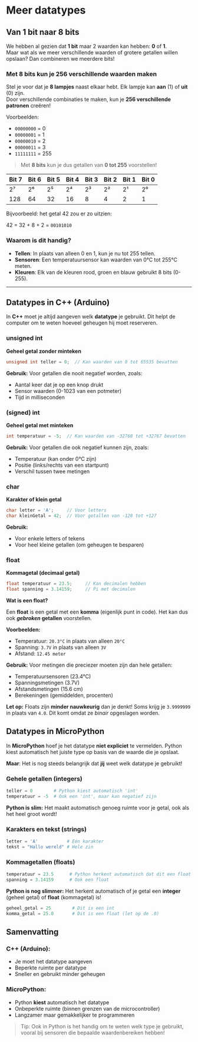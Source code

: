 # Meer datatypes

## Van 1 bit naar 8 bits

We hebben al gezien dat **1 bit** maar 2 waarden kan hebben: **0** of **1**.  
Maar wat als we meer verschillende waarden of grotere getallen willen opslaan? Dan combineren we meerdere bits!

### Met 8 bits kun je 256 verschillende waarden maken

Stel je voor dat je **8 lampjes** naast elkaar hebt. Elk lampje kan **aan** (1) of **uit** (0) zijn.  
Door verschillende combinaties te maken, kun je **256 verschillende patronen** creëren!

Voorbeelden:
- `00000000` = 0
- `00000001` = 1  
- `00000010` = 2
- `00000011` = 3
- `11111111` = 255

> Met **8 bits** kun je dus getallen van **0 tot 255** voorstellen!

|Bit 7|Bit 6|Bit 5|Bit 4|Bit 3|Bit 2|Bit 1|Bit 0|
|-----|-----|-----|-----|-----|-----|-----|-----|
| 2⁷  | 2⁶  | 2⁵  | 2⁴  | 2³  | 2²  | 2¹  | 2⁰  |
| 128 | 64  | 32  | 16  | 8   | 4   | 2   | 1   |

Bijvoorbeeld: het getal 42 zou er zo uitzien:

42 = 32 + 8 + 2 = `00101010`

### Waarom is dit handig?

- **Tellen**: In plaats van alleen 0 en 1, kun je nu tot 255 tellen.
- **Sensoren**: Een temperatuursensor kan waarden van 0°C tot 255°C meten.
- **Kleuren**: Elk van de kleuren rood, groen en blauw gebruikt 8 bits (0-255).

---

## Datatypes in C++ (Arduino)

In **C++** moet je altijd aangeven welk **datatype** je gebruikt. Dit helpt de computer om te weten hoeveel geheugen hij moet reserveren.

### unsigned int 
**Geheel getal zonder minteken**

```cpp
unsigned int teller = 0;  // Kan waarden van 0 tot 65535 bevatten
```
**Gebruik:** Voor getallen die nooit negatief worden, zoals:

- Aantal keer dat je op een knop drukt
- Sensor waarden (0-1023 van een potmeter)
- Tijd in milliseconden

### (signed) int 
**Geheel getal met minteken**
``` cpp
int temperatuur = -5;  // Kan waarden van -32768 tot +32767 bevatten
```

**Gebruik:** Voor getallen die ook negatief kunnen zijn, zoals:

- Temperatuur (kan onder 0°C zijn)
- Positie (links/rechts van een startpunt)
- Verschil tussen twee metingen

### char 
**Karakter of klein getal**
```cpp
char letter = 'A';     // Voor letters
char kleinGetal = 42;  // Voor getallen van -128 tot +127
```
**Gebruik:**

- Voor enkele letters of tekens
- Voor heel kleine getallen (om geheugen te besparen)

### float
**Kommagetal (decimaal getal)**

```cpp
float temperatuur = 23.5;     // Kan decimalen hebben
float spanning = 3.14159;     // Pi met decimalen
```
**Wat is een float?**

Een **float** is een getal met een **komma** (eigenlijk punt in code). Het kan dus ook ***gebroken* getallen** voorstellen.

**Voorbeelden:**

- Temperatuur: `20.3°C` in plaats van alleen `20°C`
- Spanning: `3.7V` in plaats van alleen `3V`
- Afstand: `12.45 meter`

**Gebruik:** Voor metingen die preciezer moeten zijn dan hele getallen:

- Temperatuursensoren (23.4°C)
- Spanningsmetingen (3.7V)
- Afstandsmetingen (15.6 cm)
- Berekeningen (gemiddelden, procenten)

**Let op:** Floats zijn **minder nauwkeurig** dan je denkt! Soms krijg je `3.9999999` in plaats van `4.0`. Dit komt omdat ze *binair* opgeslagen worden.


## Datatypes in MicroPython
In **MicroPython** hoef je het datatype **niet expliciet** te vermelden. Python kiest automatisch het juiste type op basis van de waarde die je opslaat.

**Maar**: Het is nog steeds belangrijk dat **jij** weet welk datatype je gebruikt!

### Gehele getallen (integers)
```python
teller = 0        # Python kiest automatisch 'int'
temperatuur = -5  # Ook een 'int', maar kan negatief zijn
```
**Python is slim:** Het maakt automatisch genoeg ruimte voor je getal, ook als het heel groot wordt!

### Karakters en tekst (strings)
```python
letter = 'A'           # Eén karakter
tekst = "Hallo wereld" # Hele zin
```

### Kommagetallen (floats)
```python
temperatuur = 23.5      # Python herkent automatisch dat dit een float is
spanning = 3.14159      # Ook een float
```
**Python is nog slimmer:** Het herkent automatisch of je getal een **integer** (geheel getal) of **float** (kommagetal) is!
```python
geheel_getal = 25        # Dit is een int
komma_getal = 25.0       # Dit is een float (let op de .0)
```
## Samenvatting
### C++ (Arduino):

- Je moet het datatype aangeven
- Beperkte ruimte per datatype
- Sneller en gebruikt minder geheugen

### MicroPython:

- Python **kiest** automatisch het datatype
- Onbeperkte ruimte (binnen grenzen van de microcontroller)
- Langzamer maar gemakkelijker te programmeren

> Tip: Ook in Python is het handig om te weten welk type je gebruikt, vooral bij sensoren die bepaalde waardenbereiken hebben!